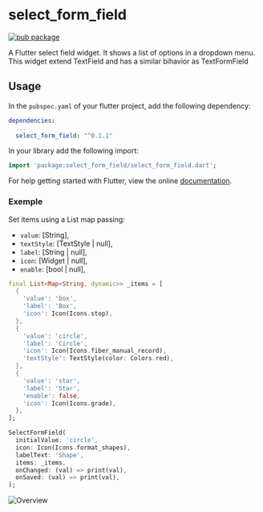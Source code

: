 # select_form_field

[![pub package](https://img.shields.io/pub/v/select_form_field.svg)](https://pub.dartlang.org/packages/select_form_field)

A Flutter select field widget. It shows a list of options in a dropdown menu.
This widget extend TextField and has a similar bihavior as TextFormField

## Usage

In the `pubspec.yaml` of your flutter project, add the following dependency:

```yaml
dependencies:
  ...
  select_form_field: "^0.1.1"
```

In your library add the following import:

```dart
import 'package:select_form_field/select_form_field.dart';
```

For help getting started with Flutter, view the online [documentation](https://flutter.io/).

### Exemple

Set items using a List map passing:
* `value`: [String], 
* `textStyle`: [TextStyle | null],
* `label`: [String | null], 
* `icon`: [Widget | null],
* `enable`: [bool | null],

``` dart
final List<Map<String, dynamic>> _items = [
  {
    'value': 'box',
    'label': 'Box',
    'icon': Icon(Icons.stop),
  },
  {
    'value': 'circle',
    'label': 'Circle',
    'icon': Icon(Icons.fiber_manual_record),
    'textStyle': TextStyle(color: Colors.red),
  },
  {
    'value': 'star',
    'label': 'Star',
    'enable': false,
    'icon': Icon(Icons.grade),
  },
];
```

``` dart
SelectFormField(
  initialValue: 'circle',
  icon: Icon(Icons.format_shapes),
  labelText: 'Shape',
  items: _items,
  onChanged: (val) => print(val),
  onSaved: (val) => print(val),
);
```

![Overview](https://raw.githubusercontent.com/m3uzz/select_form_field/master/doc/images/select_form_field.png)
